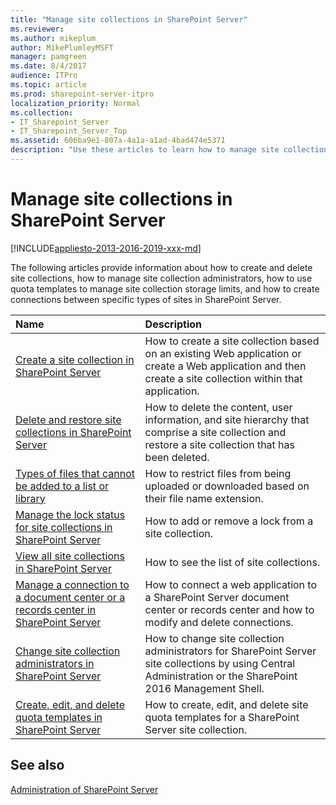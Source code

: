 ```yaml
---
title: "Manage site collections in SharePoint Server"
ms.reviewer: 
ms.author: mikeplum
author: MikePlumleyMSFT
manager: pamgreen
ms.date: 8/4/2017
audience: ITPro
ms.topic: article
ms.prod: sharepoint-server-itpro
localization_priority: Normal
ms.collection:
- IT_Sharepoint_Server
- IT_Sharepoint_Server_Top
ms.assetid: 606ba9e1-807a-4a1a-a1ad-4bad474e5371
description: "Use these articles to learn how to manage site collections in SharePoint Server."
---
```


# Manage site collections in SharePoint Server

[!INCLUDE[appliesto-2013-2016-2019-xxx-md](../includes/appliesto-2013-2016-2019-xxx-md.md)] 
  
The following articles provide information about how to create and delete site collections, how to manage site collection administrators, how to use quota templates to manage site collection storage limits, and how to create connections between specific types of sites in SharePoint Server.
  
  
|**Name**|**Description**|
|:-----|:-----|
|[Create a site collection in SharePoint Server](create-a-site-collection.md) <br/> |How to create a site collection based on an existing Web application or create a Web application and then create a site collection within that application.  <br/> |
|[Delete and restore site collections in SharePoint Server](delete-and-restore-site-collections.md) <br/> |How to delete the content, user information, and site hierarchy that comprise a site collection and restore a site collection that has been deleted.  <br/> |
|[Types of files that cannot be added to a list or library](https://go.microsoft.com/fwlink/?linkid=845507) <br/> | How to restrict files from being uploaded or downloaded based on their file name extension.  <br/> |
|[Manage the lock status for site collections in SharePoint Server](manage-the-lock-status-for-site-collections.md) <br/> |How to add or remove a lock from a site collection.  <br/> |
|[View all site collections in SharePoint Server](view-all-site-collections.md) <br/> |How to see the list of site collections.  <br/> |
|[Manage a connection to a document center or a records center in SharePoint Server](manage-a-connection-to-a-document-center-or-a-records-center.md) <br/> |How to connect a web application to a SharePoint Server document center or records center and how to modify and delete connections.  <br/> |
|[Change site collection administrators in SharePoint Server](change-site-collection-administrators.md) <br/> |How to change site collection administrators for SharePoint Server site collections by using Central Administration or the SharePoint 2016 Management Shell.  <br/> |
|[Create, edit, and delete quota templates in SharePoint Server](create-edit-and-delete-quota-templates.md) <br/> |How to create, edit, and delete site quota templates for a SharePoint Server site collection.  <br/> |
   
## See also

[Administration of SharePoint Server](../administration/administration.md)
  

